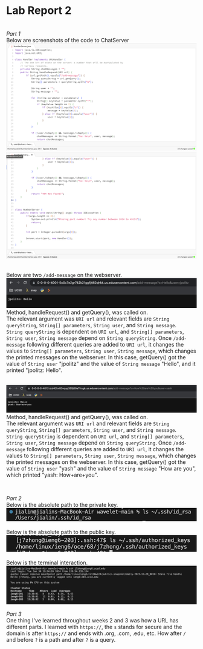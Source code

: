 # Lab Report 2
<br> *Part 1*
<br> Below are screenshots of the code to ChatServer 
<br> ![Image](webserverpt1.png)
<br> ![Image](webserverpt2.png)

<br> Below are two ```/add-message``` on the webserver.
<br> ![Image](webservermsgs.png)
<br> Method, handleRequest() and getQuery(), was called on.
<br> The relevant argument was ```URI url``` and relevant fields are ```String queryString```, ```String[] parameters```, ```String user```, and ```String message```.
<br> ```String queryString``` is dependent on ```URI url```, and ```String[] parameters```, ```String user```, ```String message``` depend on ```String queryString```. Once ```/add-message``` following different queries are added to ```URI url```, it changes the values to ```String[] parameters```, ```String user```, ```String message```, which changes the printed messages on the webserver. In this case, getQuery() got the value of ```String user``` "jpolitz" and the value of ```String message``` "Hello", and it printed "jpolitz: Hello".

<br> ![Image](webserver.png)
<br> Method, handleRequest() and getQuery(), was called on.
<br> The relevant argument was ```URI url``` and relevant fields are ```String queryString```, ```String[] parameters```, ```String user```, and ```String message```.
<br> ```String queryString``` is dependent on ```URI url```, and ```String[] parameters```, ```String user```, ```String message``` depend on ```String queryString```. Once ```/add-message``` following different queries are added to ```URI url```, it changes the values to ```String[] parameters```, ```String user```, ```String message```, which changes the printed messages on the webserver. In this case, getQuery() got the value of ```String user``` "yash" and the value of ```String message``` "How are you", which printed "yash: How+are+you".

<br>

*Part 2*
<br>Below is the absolute path to the private key.
<br> ![Image](privatekey.png)
<br>
<br> Below is the absolute path to the public key.
<br> ![Image](publickey.png)
<br>
<br> Below is the terminal interaction.
<br> ![Image](terminal.png)
<br>

*Part 3*
<br> One thing I've learned throughout weeks 2 and 3 was how a URL has different parts. I learned with ```https://```, the ```s``` stands for secure and the domain is after ```https;//``` and ends with .org, .com, .edu, etc. How after ```/``` and before ```?``` is a path and after ```?``` is a query. 
